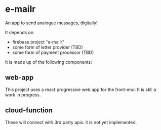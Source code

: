 # e-mailr
An app to send analogue messages, digitally!

It depends on:
- firebase project "e-mailr"
- some form of letter provider (TBD)
- some form of payment processor (TBD)

It is made up of the following components:

## web-app
This project uses a react progressive web app for the front-end. It is still a work in progress.

## cloud-function
These will connect with 3rd party apis. It is not yet implemented.